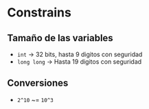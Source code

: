 # Constrains

## Tamaño de las variables

- `int` -> 32 bits, hasta 9 digitos con seguridad
- `long long` -> Hasta 19 digitos con seguridad

## Conversiones

- `2^10` ~= `10^3`
